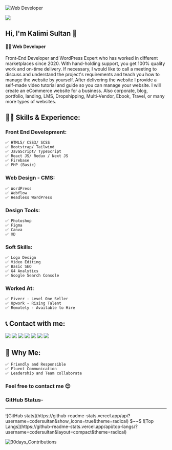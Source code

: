 ![Web Developer ](https://pbs.twimg.com/profile_banners/1510355286384541697/1725357106/1500x500)

![](https://komarev.com/ghpvc/?username=codersultan&color=green)  

## Hi, I'm Kalimi Sultan 👋
#### 👨‍💻 Web Developer 

Front-End Developer and WordPress Expert who has worked in different marketplaces since 2020.
With hand-holding support, you get 100% quality work and on-time delivery. If necessary, I would like to call a meeting to discuss and understand the project's requirements and teach you how to manage the website by yourself. After delivering the website I provide a self-made video tutorial and guide so you can manage your website. I will create an eCommerce website for a business. Also corporate, blog, portfolio, landing, LMS, Dropshipping, Multi-Vendor, Ebook, Travel, or many more types of websites.

## 👨‍🎓 Skills & Experience:
### Front End Development:
    ✅ HTML5/ CSS3/ SCSS
    ✅ Bootstrap/ Tailwind 
    ✅ JavaScript/ TypeScript 
    ✅ React JS/ Redux / Next JS
    ✅ Firebase
    ✅ PHP (Basic)

### Web Design - CMS:
    ✅ WordPress 
    ✅ Webflow
    ✅ Headless WordPress

### Design Tools:
    ✅ Photoshop 
    ✅ Figma
    ✅ Canva
    ✅ XD

### Soft Skills: 
    ✅ Logo Design
    ✅ Video Editing
    ✅ Basic SEO
    ✅ G4 Analytics
    ✅ Google Search Console

### Worked At:
    ✅ Fiverr - Level One Seller
    ✅ Upwork - Rising Talent
    ✅ Remotely - Available to Hire 
    
<!-- [![Top Langs](https://github-readme-stats.vercel.app/api/top-langs/?username=anuraghazra&layout=compact)](https://github.com/anuraghazra/github-readme-stats) -->
    
## 📞 Contact with me:

<div> 
    <a href="https://www.linkedin.com/in/codersultan/" target="_blank"><img src="https://img.shields.io/badge/-LinkedIn-%230077B5?style=for-the-badge&logo=linkedin&logoColor=white" target="_blank"></a>
   <a href = "https://wa.me/01750008535"><img src="https://img.shields.io/badge/WhatsApp-25D366?style=for-the-badge&logo=whatsapp&logoColor=white" target="_blank"></a>
   <a href = "mailto:codersultan@gmail.com"><img src="https://img.shields.io/badge/-Gmail-%23333?style=for-the-badge&logo=gmail&logoColor=white" target="_blank"></a>  
    <a href="https://twitter.com/kalimi_sultan" target="_blank"><img src="https://img.shields.io/badge/X-%23000000.svg?style=for-the-badge&logo=X&logoColor=white" target="_blank"></a>
   <a href="https://www.facebook.com/codersultan" target="_blank"><img src="https://img.shields.io/badge/Facebook-%231877F2.svg?style=for-the-badge&logo=Facebook&logoColor=white" target="_blank"></a>
   <a href="https://www.instagram.com/codersultan" target="_blank"><img src="https://img.shields.io/badge/Instagram-%23E4405F.svg?style=for-the-badge&logo=Instagram&logoColor=white" target="_blank"></a>
   <a href="https://www.youtube.com/@codersultan" target="_blank"><img src="https://img.shields.io/badge/YouTube-FF0000?style=for-the-badge&logo=youtube&logoColor=white" target="_blank"></a>  
</div>

## 👦 Why Me:
    ✅ Friendly and Responsible
    ✅ Fluent Communication  
    ✅ Leadership and Team collaborate

### Feel free to contact me 😊

### GitHub Status-
<hr>
![GitHub stats](https://github-readme-stats.vercel.app/api?username=codersultan&show_icons=true&theme=radical) $~~$ ![Top Langs](https://github-readme-stats.vercel.app/api/top-langs/?username=codersultan&layout=compact&theme=radical) 

![30days_Contributions](https://github-readme-activity-graph.vercel.app/graph?username=codersultan&custom_title=Kalimi's%20GitHub%20Activity%20Graph&bg_color=0D1117&color=7F3FBF&line=7F3FBF&point=7F3FBF&area_color=FFFFFF&title_color=FFFFFF&area=true)



